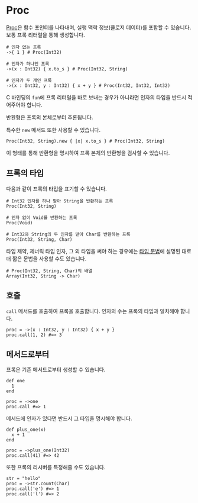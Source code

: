 # Proc

[Proc](http://crystal-lang.org/api/Proc.html)은 함수 포인터를 나타내며, 실행 맥락 정보(클로저 데이터)를 포함할 수 있습니다. 보통 프록 리터럴을 통해 생성합니다.

```crystal
# 인자 없는 프록
->{ 1 } # Proc(Int32)

# 인자가 하나인 프록
->(x : Int32) { x.to_s } # Proc(Int32, String)

# 인자가 두 개인 프록
->(x : Int32, y : Int32) { x + y } # Proc(Int32, Int32, Int32)
```

C 바인딩의 `fun`에 프록 리터럴을 바로 보내는 경우가 아니라면 인자의 타입을 반드시 적어주어야 합니다.

반환형은 프록의 본체로부터 추론됩니다.

특수한 `new` 메서드 또한 사용할 수 있습니다.

```crystal
Proc(Int32, String).new { |x| x.to_s } # Proc(Int32, String)
```

이 형태를 통해 반환형을 명시하여 프록 본체의 반환형을 검사할 수 있습니다.

## 프록의 타입

다음과 같이 프록의 타입을 표기할 수 있습니다.

```crystal
# Int32 인자를 하나 받아 String을 반환하는 프록
Proc(Int32, String)

# 인자 없이 Void를 반환하는 프록
Proc(Void)

# Int32와 String의 두 인자를 받아 Char를 반환하는 프록
Proc(Int32, String, Char)
```

타입 제약, 제너릭 타입 인자, 그 외 타입을 써야 하는 경우에는 [타입 문법](../type_grammar.html)에 설명된 대로 더 짧은 문법을 사용할 수도 있습니다.

```crystal
# Proc(Int32, String, Char)의 배열
Array(Int32, String -> Char)
```

## 호출

`call` 메서드를 호출하여 프록을 호출합니다. 인자의 수는 프록의 타입과 일치해야 합니다.

```crystal
proc = ->(x : Int32, y : Int32) { x + y }
proc.call(1, 2) #=> 3
```

## 메서드로부터

프록은 기존 메서드로부터 생성할 수 있습니다.

```crystal
def one
  1
end

proc = ->one
proc.call #=> 1
```

메서드에 인자가 있다면 반드시 그 타입을 명시해야 합니다.

```crystal
def plus_one(x)
  x + 1
end

proc = ->plus_one(Int32)
proc.call(41) #=> 42
```

또한 프록의 리시버를 특정해줄 수도 있습니다.

```crystal
str = "hello"
proc = ->str.count(Char)
proc.call('e') #=> 1
proc.call('l') #=> 2
```
